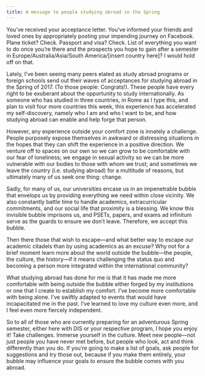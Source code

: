 ```yaml
---
title: A message to people studying abroad in the Spring
---
```


You’ve received your acceptance letter. You’ve informed your friends and loved ones by appropriately posting your impending journey on Facebook. Plane ticket? Check. Passport and visa? Check. List of everything you want to do once you’re there and the prospects you hope to gain after a semester in Europe/Australia/Asia/South America/[insert country here]? I would hold off on that.

Lately, I’ve been seeing many peers elated as study abroad programs or foreign schools send out their waves of acceptances for studying abroad in the Spring of 2017. (To those people: Congrats!). These people have every right to be exuberant about the opportunity to study internationally. As someone who has studied in three countries, in Rome as I type this, and plan to visit four more countries this week, this experience has accelerated my self-discovery, namely who I am and who I want to be, and how studying abroad can enable and help forge that person.

However, any experience outside your comfort zone is innately a challenge. People purposely expose themselves in awkward or distressing situations in the hopes that they can shift the experience in a positive direction. We venture off to spaces on our own so we can grow to be comfortable with our fear of loneliness; we engage in sexual activity so we can be more vulnerable with our bodies to those with whom we trust; and sometimes we leave the country (i.e. studying abroad) for a multitude of reasons, but ultimately many of us seek one thing: change.

Sadly, for many of us, our universities encase us in an impenetrable bubble that envelops us by providing everything we need within close vicinity. We also constantly battle time to handle academics, extracurricular commitments, and our social life that proximity is a blessing. We know this invisible bubble imprisons us, and PSETs, papers, and exams ad infinitum serve as the guards to ensure we don’t leave. Therefore, we accept this bubble.

Then there those that wish to escape—and what better way to escape our academic citadels than by using academics as an excuse? Why not for a brief moment learn more about the world outside the bubble—the people, the culture, the history—if it means challenging the status quo and becoming a person more integrated within the international community?

What studying abroad has done for me is that it has made me more comfortable with being outside the bubble either forged by my institutions or one that I create to establish my comfort. I’ve become more comfortable with being alone. I’ve swiftly adapted to events that would have incapacitated me in the past. I’ve learned to love my culture even more, and I feel even more fiercely independent.

So to all of those who are currently preparing for an adventurous Spring semester, either here with DIS or your respective program, I hope you enjoy it! Take challenges. Immerse yourself in the culture. Meet new people—not just people you have never met before, but people who look, act and think differently than you do. If you’re going to make a list of goals, ask people for suggestions and try those out, because if you make them entirely, your bubble may influence your goals to ensure the bubble comes with you abroad.
